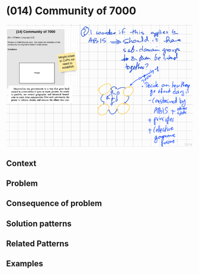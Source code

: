 # (014) Community of 7000

![](images/image001.png)

## Context


## Problem


## Consequence of problem


## Solution patterns


## Related Patterns


## Examples


<links to examples>